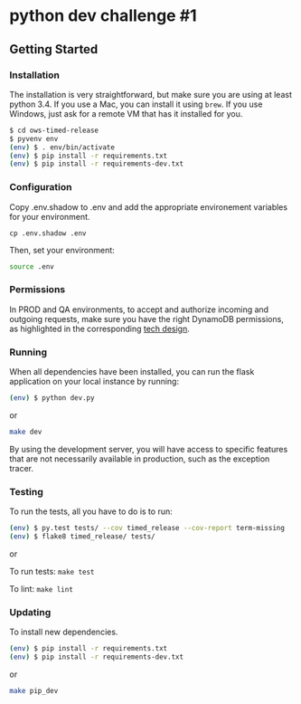 python dev challenge #1
=====================================

## Getting Started

### Installation

The installation is very straightforward, but make sure you are using at least
python 3.4. If you use a Mac, you can install it using `brew`. If you use
Windows, just ask for a remote VM that has it installed for you.

```bash
$ cd ows-timed-release
$ pyvenv env
(env) $ . env/bin/activate
(env) $ pip install -r requirements.txt
(env) $ pip install -r requirements-dev.txt
```

### Configuration

Copy .env.shadow to .env and add the appropriate environement variables for your environment.

`cp .env.shadow .env`

Then, set your environment:
```bash
source .env
```

### Permissions

In PROD and QA environments, to accept and authorize incoming and outgoing
requests, make sure you have the right DynamoDB permissions, as highlighted
in the corresponding [tech design](https://docs.google.com/document/d/1eHoI_BddTFMi15yCaHS6KvhSSoTrMEd3WwJINIpgNpM/edit).

### Running

When all dependencies have been installed, you can run the flask application
on your local instance by running:

```bash
(env) $ python dev.py
```

or

```bash
make dev
```

By using the development server, you will have access to specific features that
are not necessarily available in production, such as the exception tracer.

### Testing

To run the tests, all you have to do is to run:

```bash
(env) $ py.test tests/ --cov timed_release --cov-report term-missing
(env) $ flake8 timed_release/ tests/
```

or

To run tests: `make test`

To lint: `make lint`

### Updating

To install new dependencies.

```bash
(env) $ pip install -r requirements.txt
(env) $ pip install -r requirements-dev.txt
```

or

```bash
make pip_dev
```
